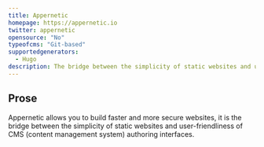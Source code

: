 ```yaml
---
title: Appernetic
homepage: https://appernetic.io
twitter: appernetic
opensource: "No"
typeofcms: "Git-based"
supportedgenerators:
  - Hugo
description: The bridge between the simplicity of static websites and user-friendliness of CMS.
---
```

## Prose
Appernetic allows you to build faster and more secure websites, it is the bridge between the simplicity of static websites and user-friendliness of CMS (content management system) authoring interfaces.
